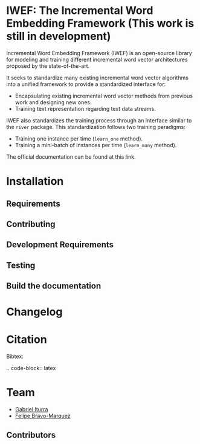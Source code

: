 IWEF: The Incremental Word Embedding Framework (This work is still in development)
===================================================================================

Incremental Word Embedding Framework (IWEF) is an open-source library for modeling and
training different incremental word vector architectures proposed by the state-of-the-art.

It seeks to standardize many existing incremental word vector algorithms into a unified
framework to provide a standardized interface for:

* Encapsulating existing incremental word vector methods from previous work and designing new ones.
* Training text representation regarding text data streams.

IWEF also standardizes the training process through an interface similar to the `river` package. This standardization follows two training paradigms:

* Training one instance per time (`learn_one` method).
* Training a mini-batch of instances per time (`learn_many` method).

The official documentation can be found at this link.

Installation
============

Requirements
------------

Contributing
------------

Development Requirements
------------------------

Testing
-------

Build the documentation
-----------------------

Changelog
=========

Citation
========

Bibtex:

.. code-block:: latex

Team
====

- [Gabriel Iturra](https://github.com/giturra/)
- [Felipe Bravo-Marquez](https://felipebravom.com/)

Contributors
------------
